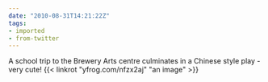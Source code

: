 ```yaml
---
date: "2010-08-31T14:21:22Z"
tags:
- imported
- from-twitter
---
```

A school trip to the Brewery Arts centre culminates in a Chinese style play - very cute!  {{< linkrot "yfrog.com/nfzx2aj" "an image" >}}
